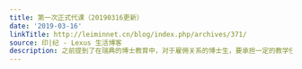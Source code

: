 ```yaml
---
title: 第一次正式代课（20190316更新）
date: '2019-03-16'
linkTitle: http://leiminnet.cn/blog/index.php/archives/371/
source: 印|纪 - Lexus 生活博客
description: 之前提到了在瑞典的博士教育中，对于雇佣关系的博士生，要承担一定的教学任务。自从博士学习开始以来，导师就一直帮我寻找代课的机会，不过因为各种安排不开的缘故也一直没有安排上。而且我的博士课题中涉及到...
---
```


